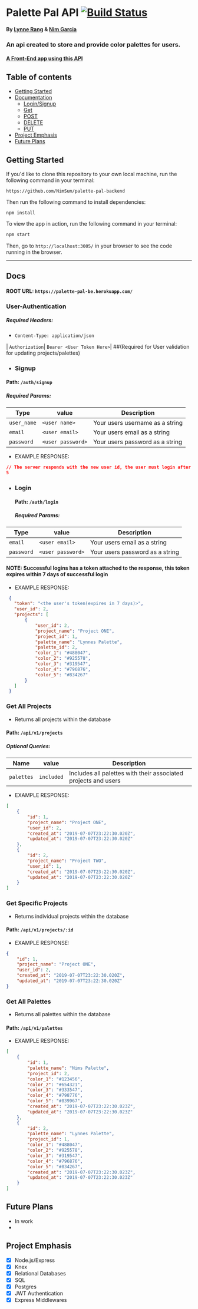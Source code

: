 # Palette Pal API [![Build Status](https://travis-ci.org/NimSum/palette-pal-backend.svg?branch=master)](https://travis-ci.org/NimSum/palette-pal-backend)

#### By [Lynne Rang](https://github.com/lynnerang) & [Nim Garcia](https://github.com/nimsum)

### An api created to store and provide color palettes for users.

#### [A Front-End app using this API](https://github.com/NimSum/palette-pal-frontend)

## Table of contents
* [Getting Started](#Getting-Started)
* [Documentation](#Docs)
  * [Login/Signup](#User-Authentication)
  * [Get](#Get)
  * [POST](#POST)
  * [DELETE](#DELETE)
  * [PUT](#PUT)
* [Project Emphasis](#Project-Emphasis)
* [Future Plans](#Future-Plans) 


## Getting Started

If you'd like to clone this repository to your own local machine, run the following command in your terminal:

```shell
https://github.com/NimSum/palette-pal-backend
```

Then run the following command to install dependencies:

```shell
npm install
```

To view the app in action, run the following command in your terminal:

```bash
npm start
```

Then, go to `http://localhost:3005/` in your browser to see the code running in the browser.

---

## Docs

#### ROOT URL: `https://palette-pal-be.herokuapp.com/`

### User-Authentication
   ##### Required Headers:
  - `Content-Type: application/json`
  
  | `Authorization`| `Bearer <User Token Here>`| ##(Required for User validation for updating projects/palettes) 
  
  - ### Signup
   #### Path: `/auth/signup`
   ##### Required Params:
  | Type         | value     | Description                             |
  | ------------ |-----------| ------------                            |
  | `user_name`   | `<user name>`| Your users username as a string |
  | `email`      | `<user email>`| Your users email as a string |
  | `password`   | `<user password>`| Your users password as a string |
  - EXAMPLE RESPONSE:
  ```json
  // The server responds with the new user id, the user must login after account creation
  5
  ```
  
 - ### Login
   #### Path: `/auth/login`
   ##### Required Params:
  | Type         | value     | Description                             |
  | ------------ |-----------| ------------                            |
  | `email`      | `<user email>`| Your users email as a string |
  | `password`   | `<user password>`| Your users password as a string |
  
   #### NOTE: Successful logins has a token attached to the response, this token expires within 7 days of successful login
  
   - EXAMPLE RESPONSE:
   ```json
    {
      "token": "<the user's token(expires in 7 days)>",
      "user_id": 2,
      "projects": [
          {
              "user_id": 2,
              "project_name": "Project ONE",
              "project_id": 1,
              "palette_name": "Lynnes Palette",
              "palette_id": 2,
              "color_1": "#488047",
              "color_2": "#925578",
              "color_3": "#319547",
              "color_4": "#796876",
              "color_5": "#834267"
          }
      ]
    }
  ```


### Get All Projects
- Returns all projects within the database
#### Path: `/api/v1/projects`
##### Optional Queries:
| Name         | value     | Description                             |
| ------------ |-----------| ------------                            |
| `palettes`   | `included`| Includes all palettes with their associated projects and users |

- EXAMPLE RESPONSE:
```json
[
    {
        "id": 1,
        "project_name": "Project ONE",
        "user_id": 2,
        "created_at": "2019-07-07T23:22:30.020Z",
        "updated_at": "2019-07-07T23:22:30.020Z"
    },
    {
        "id": 2,
        "project_name": "Project TWO",
        "user_id": 1,
        "created_at": "2019-07-07T23:22:30.020Z",
        "updated_at": "2019-07-07T23:22:30.020Z"
    }
]
```

### Get Specific Projects
- Returns individual projects within the database
#### Path: `/api/v1/projects/:id`

- EXAMPLE RESPONSE:
```json
{
    "id": 1,
    "project_name": "Project ONE",
    "user_id": 2,
    "created_at": "2019-07-07T23:22:30.020Z",
    "updated_at": "2019-07-07T23:22:30.020Z"
}
```

### Get All Palettes
- Returns all palettes within the database
#### Path: `/api/v1/palettes`
- EXAMPLE RESPONSE:
```json
[
    {
        "id": 1,
        "palette_name": "Nims Palette",
        "project_id": 2,
        "color_1": "#123456",
        "color_2": "#654321",
        "color_3": "#333547",
        "color_4": "#798776",
        "color_5": "#839967",
        "created_at": "2019-07-07T23:22:30.023Z",
        "updated_at": "2019-07-07T23:22:30.023Z"
    },
    {
        "id": 2,
        "palette_name": "Lynnes Palette",
        "project_id": 1,
        "color_1": "#488047",
        "color_2": "#925578",
        "color_3": "#319547",
        "color_4": "#796876",
        "color_5": "#834267",
        "created_at": "2019-07-07T23:22:30.023Z",
        "updated_at": "2019-07-07T23:22:30.023Z"
    }
]
```

## Future Plans
- In work
-


## Project Emphasis

- [x] Node.js/Express
- [x] Knex
- [x] Relational Databases
- [x] SQL
- [x] Postgres
- [x] JWT Authentication
- [x] Express Middlewares
